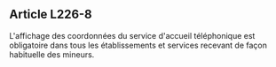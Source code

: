 ## Article L226-8


L'affichage des coordonnées du service d'accueil téléphonique est obligatoire dans tous les établissements et
services recevant de façon habituelle des mineurs.

